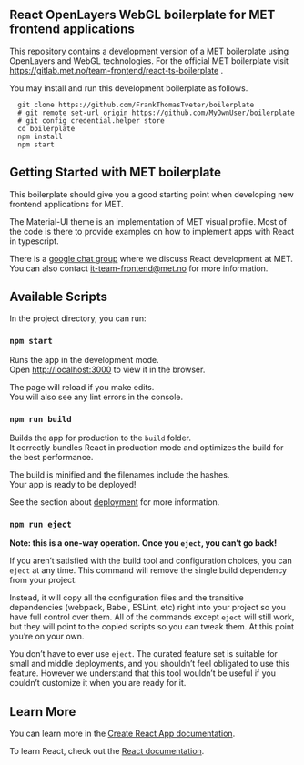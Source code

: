 ## React OpenLayers WebGL boilerplate for MET frontend applications

This repository contains a development version of a MET boilerplate using OpenLayers and WebGL technologies.
For the official MET boilerplate visit https://gitlab.met.no/team-frontend/react-ts-boilerplate .

You may install and run this development boilerplate as follows.

      git clone https://github.com/FrankThomasTveter/boilerplate
      # git remote set-url origin https://github.com/MyOwnUser/boilerplate
      # git config credential.helper store
      cd boilerplate
      npm install
      npm start

## Getting Started with MET boilerplate

This boilerplate should give you a good starting point when developing new frontend applications for MET.

The Material-UI theme is an implementation of MET visual profile. Most of the code is there to provide examples on
how to implement apps with React in typescript.

There is a [google chat group](https://chat.google.com/room/AAAAw78xu_c) where we discuss React development at MET.
You can also contact it-team-frontend@met.no for more information.

## Available Scripts

In the project directory, you can run:

### `npm start`

Runs the app in the development mode.\
Open [http://localhost:3000](http://localhost:3000) to view it in the browser.

The page will reload if you make edits.\
You will also see any lint errors in the console.

### `npm run build`

Builds the app for production to the `build` folder.\
It correctly bundles React in production mode and optimizes the build for the best performance.

The build is minified and the filenames include the hashes.\
Your app is ready to be deployed!

See the section about [deployment](https://facebook.github.io/create-react-app/docs/deployment) for more information.

### `npm run eject`

**Note: this is a one-way operation. Once you `eject`, you can’t go back!**

If you aren’t satisfied with the build tool and configuration choices, you can `eject` at any time. This command will remove the single build dependency from your project.

Instead, it will copy all the configuration files and the transitive dependencies (webpack, Babel, ESLint, etc) right into your project so you have full control over them. All of the commands except `eject` will still work, but they will point to the copied scripts so you can tweak them. At this point you’re on your own.

You don’t have to ever use `eject`. The curated feature set is suitable for small and middle deployments, and you shouldn’t feel obligated to use this feature. However we understand that this tool wouldn’t be useful if you couldn’t customize it when you are ready for it.

## Learn More

You can learn more in the [Create React App documentation](https://facebook.github.io/create-react-app/docs/getting-started).

To learn React, check out the [React documentation](https://reactjs.org/).

